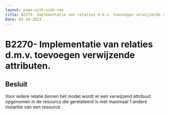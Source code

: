 ```yaml
---
layout: page-with-side-nav
title: B2270- Implementatie van relaties d.m.v. toevoegen verwijzende attributen
Date: 02-10-2023
---
```


# B2270- Implementatie van relaties d.m.v. toevoegen verwijzende attributen.

## Besluit

Voor iedere relatie binnen het model wordt er een verwijzend attribuut opgenomen in de resource die gerelateerd is met maximaal 1 andere instantie van een resource

